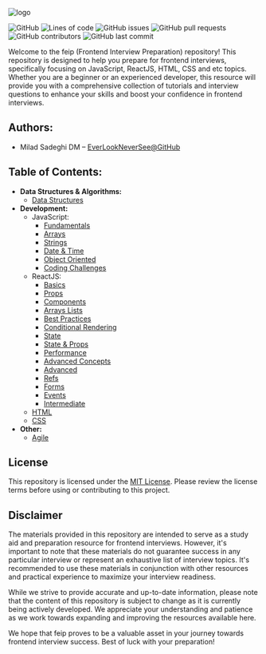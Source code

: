 ![logo](logo.png)


![GitHub](https://img.shields.io/github/license/EverLookNeverSee/feip)
![Lines of code](https://img.shields.io/tokei/lines/github/EverLookNeverSee/feip)
![GitHub issues](https://img.shields.io/github/issues-raw/EverLookNeverSee/feip)
![GitHub pull requests](https://img.shields.io/github/issues-pr-raw/EverLookNeverSee/feip)
![GitHub contributors](https://img.shields.io/github/contributors/EverLookNeverSee/feip)
![GitHub last commit](https://img.shields.io/github/last-commit/EverLookNeverSee/feip)


Welcome to the feip (Frontend Interview Preparation) repository! This repository is designed
to help you prepare for frontend interviews, specifically focusing on JavaScript, ReactJS, HTML, CSS and etc topics.
Whether you are a beginner or an experienced developer, this resource will provide
you with a comprehensive collection of tutorials and interview questions to enhance your skills
and boost your confidence in frontend interviews.

## Authors:
* Milad Sadeghi DM – [EverLookNeverSee@GitHub](https://github.com/EverLookNeverSee)


## Table of Contents:

- **Data Structures & Algorithms:**
  - [Data Structures](DataStructures_Algorithms/01-DataStructures.md)
- **Development:**
  - JavaScript:
    - [Fundamentals](Development/JavaScript/01-fundamentals.md)
    - [Arrays](Development/JavaScript/02-arrays.md)
    - [Strings](Development/JavaScript/03-strings.md)
    - [Date & Time](Development/JavaScript/04-dateTime.md)
    - [Object Oriented](Development/JavaScript/05-objectOriented.md)
    - [Coding Challenges](Development/JavaScript/Challenges.md)
  - ReactJS:
    - [Basics](Development/ReactJS/01-Basics.md)
    - [Props](Development/ReactJS/02-Props.md)
    - [Components](Development/ReactJS/03-Components.md)
    - [Arrays Lists](Development/ReactJS/04-ArraysLists.md)
    - [Best Practices](Development/ReactJS/05-BestPractices.md)
    - [Conditional Rendering](Development/ReactJS/06-ConditionalRendering.md)
    - [State](Development/ReactJS/07-State.md)
    - [State & Props](Development/ReactJS/08-StateProps.md)
    - [Performance](Development/ReactJS/09-Performance.md)
    - [Advanced Concepts](Development/ReactJS/10-AdvancedConcepts.md)
    - [Advanced](Development/ReactJS/11-Advanced.md)
    - [Refs](Development/ReactJS/12-Refs.md)
    - [Forms](Development/ReactJS/13-Forms.md)
    - [Events](Development/ReactJS/14-Events.md)
    - [Intermediate](Development/ReactJS/15-Intermediate.md)
  - [HTML](Development/html.md)
  - [CSS](Development/css.md)
- **Other:**
  - [Agile](Other/Agile.md)

    
## License
This repository is licensed under the [MIT License](LICENSE). Please review the license terms before
using or contributing to this project.

## Disclaimer
The materials provided in this repository are intended to serve as a study aid and preparation resource
for frontend interviews. However, it's important to note that these materials do not guarantee success
in any particular interview or represent an exhaustive list of interview topics. It's recommended to use
these materials in conjunction with other resources and practical experience to maximize your interview
readiness.

While we strive to provide accurate and up-to-date information, please note that the content of this
repository is subject to change as it is currently being actively developed. We appreciate your
understanding and patience as we work towards expanding and improving the resources available here.

We hope that feip proves to be a valuable asset in your journey towards frontend interview success. Best
of luck with your preparation!

